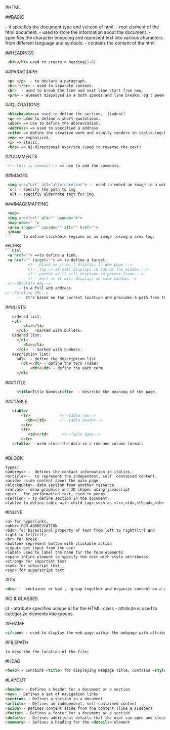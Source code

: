 #HTML

##BASIC
 <!Doctype html> - it specifies the document type and version of html.
 <html> - root element of the html document.
 <head> - used to store the information about the document.
 <meta charset="UTF-8"> - specifies the character encoding and represent text into various characters from different language and symbols.
 <body> - contains the content of the html.

##HEADINGS
```html
 <h1></h1> used to create a heading(1-6)
```
##PARAGRAPH
```html
 <p> </p>  - to declare a paragraph.
 <hr> </hr> - used to separate content.
 <br>  - used to break the line and next line start from new.
 <pre> - element dispalyed in a both spaces and line breaks. eg : poem
```
##QUOTATIONS
```html
 <blockquote>=> used to define the section.  (indent)
 <q> => used to define a short quotations.
 <abbr> => use to define the abbreviation.
 <address> => used to specified a address
 <cite> => define the creative work and usually renders in italic.(eg:books,poem,movie and etc...)
 <em> => emphasized.
 <i> => italic.
 <bdo> => Bi-directional override.(used to reverse the text)
```

##COMMENTS
```html
 <!--this is comment--> => use to add the comments.
```

##IMAGES
```html
 <img src="url" alt="alternatetext"> -  used to embed an image in a web page.
  src - specify the path to img
  alt - specifiy alternate text for img.
 ```

###IMAGEMAPPING
```html
 <map>
 <img src="url" alt="" usemap="#">
 <map name=" ">
 <area shape="" coords="" alt="" href="">
 </map>  
```     to define clickable regions on an image ,using a area tag.

##LINKS
```html
 <a href=""> =>to define a link.
 <a href="" target=""> => to define a target.
          <!--_blank => it will displays in new page.-->
          <!--_top => it will displays in top of the window.-->
          <!--_parent => it will displays in parent frame.-->
          <!--_self => it will displays in same window.-->
 <!--Absolute URL-->
      - in a full web address
<!--Relative URL-->
      -  It's based on the current location and provides a path from there to the desired destination.
 ```

 ###LISTS
 ```html
    ordered list:
    <ul>
         <li></li>
      </ul>   -marked with bullets.
    Ordered list:
      </ol>
         <li></li>
      </ol>  - marked with numbers.
    description list:
      <dl>  - define the description list
        <dt></dt> - define the term (name)
            <dd></dd> - define the each term 
      </dl>
 ```

 ###TITLE
 ```html
      <title>Title Name</title>  - describe the meaning of the page.
 ```

 ###TABLE
 ```html
    <table>
        <tr>             <!--Table row-->
          <th></th>      <!--Table header-->    
        </tr>
        <tr>
           <td></td>      <!--Table data-->
        </tr>
    </table> - used store the data in a row and column format.
   
 ```
 
#BLOCK
    
``` Block elements starts on a new line and browser automatically add some space before and after margin.
Types:
<address> -  defines the contact information in italics.
<article> -  to represent the independent, self  contained content.
<aside> -side content about the main page
<blockquote>- data section from another resource
<canvas> - draw graphics and 2D shapes using javascript 
<pre> - for preformatted text, used in poems
<section> - to define section in the document
<table> to define table with child tags such as <tr>,<td>,<thead>,<th>
```

#INLINE
``` used to apply formatting or add functionality to specific parts of text without affecting the overall layout of the document.
<a> for hyperlinks,
<abbr> FOR ABBREVIATION
<bdo> for birectional property of text from left to right(ltr) and right to left(rtl)
<br> for break
<button> represent button with clickable action
<input> get input from the user
<label> used to label the name for the form elements
<span> inline element to specify the text with style attributes
<strong> for important text
<sub> for subscript text
<sup> for superscript text
```


#DIV
```html
<div> -  container or box ,  group together and organize content on a webpage
```

#ID & CLASSES

id - attribute specifies unique id for the HTML.
class - attribute is used to categorize elements into groups.


#IFRAME
```html
<iframe> - used to display the web page within the webpage with attributes like width, height and other attribute styles 
```

#FILEPATH
```html
to describe the location of the file; 
```
#HEAD
```html
<head> - contains <title> for displaying webpage title; contains <style>,<script>;<meta> for additional information
```

#LAYOUT
```html
<header> - Defines a header for a document or a section
<nav> - Defines a set of navigation links
<section> - Defines a section in a document
<article> - Defines an independent, self-contained content
<aside> - Defines content aside from the content (like a sidebar)
<footer> - Defines a footer for a document or a section
<details> - Defines additional details that the user can open and close on demand
<summary> - Defines a heading for the <details> element
```